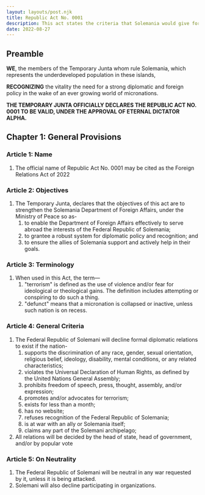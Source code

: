 ```yaml
---
layout: layouts/post.njk
title: Republic Act No. 0001
description: This act states the criteria that Solemania would give for diplomatic policy
date: 2022-08-27
---
```


## Preamble 
<p>
<b>WE</b>, the members of the Temporary Junta whom rule Solemania, which represents the underdeveloped population in these islands,

<b>RECOGNIZING</b> the vitality the need for a strong diplomatic and foreign policy in the wake of an ever growing world of micronations.

<b>THE TEMPORARY JUNTA OFFICIALLY DECLARES THE REPUBLIC ACT NO. 0001 TO BE VALID, UNDER THE APPROVAL OF ETERNAL DICTATOR ALPHA.</b>
</p>

## Chapter 1: General Provisions

### Article 1: Name
<ol class="numeral">
    <li>The official name of Republic Act No. 0001 may be cited as the Foreign Relations Act of 2022</li>
</ol>

### Article 2: Objectives
<ol class="numeral">
    <li>The Temporary Junta, declares that the objectives of this act are to strengthen the Solemania Department of Foreign Affairs, under the Ministry of Peace so as-
        <ol class="alpha list-inside">
            <li>to enable the Department of Foreign Affairs effectively to serve abroad the interests of the Federal Republic of Solemania;</li>
            <li>to grantee a robust system for diplomatic policy and recognition; and</li>
            <li>to ensure the allies of Solemania support and actively help in their goals.</li>
        </ol>
    </li>
</ol>

### Article 3: Terminology
<ol class="numeral">
    <li>When used in this Act, the term—
        <ol class="alpha list-inside">
            <li>"terrorism" is defined as the use of violence and/or fear for ideological or theological gains. The definition includes attempting or conspiring to do such a thing.</li>
            <li>"defunct" means that a micronation is collapsed or inactive, unless such nation is on recess.</li>
        </ol>
    </li>
</ol>

### Article 4: General Criteria
<ol class="numeral">
    <li>The Federal Republic of Solemani will decline formal diplomatic relations to exist if the nation-
        <ol class="alpha list-inside">
            <li>supports the discrimination of any race, gender, sexual orientation, religious belief, ideology, disability, mental conditions, or any related characteristics;</li>
            <li>violates the Universal Declaration of Human Rights, as defined by the United Nations General Assembly;</li>
            <li>prohibits freedom of speech, press, thought, assembly, and/or expression;</li>
            <li>promotes and/or advocates for terrorism;</li>
            <li>exists for less than a month;</li>
            <li>has no website;</li>
            <li>refuses recognition of the Federal Republic of Solemania;</li>
            <li>is at war with an ally or Solemania itself;</li>
            <li>claims any part of the Solemani archipelago;</li>
        </ol>
    </li>
    <li>All relations will be decided by the head of state, head of government, and/or by popular vote</li>
</ol>

### Article 5: On Neutrality
<ol class="numeral">
    <li>The Federal Republic of Solemani will be neutral in any war requested by it, unless it is being attacked.</li>
    <li>Solemani will also decline participating in organizations.</li>
</ol>
